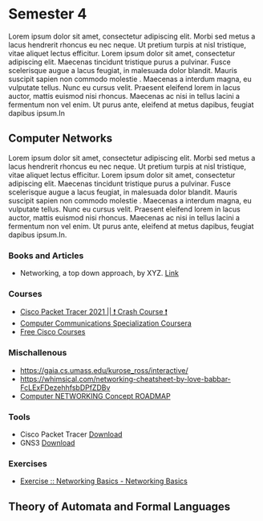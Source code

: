 # Semester 4
Lorem ipsum dolor sit amet, consectetur adipiscing elit.
 Morbi sed metus a lacus hendrerit rhoncus eu nec neque. Ut pretium turpis at nisl
  tristique, vitae aliquet lectus efficitur. Lorem ipsum dolor sit amet, consectetur 
  adipiscing elit. Maecenas tincidunt tristique purus a pulvinar. Fusce scelerisque augue 
  a lacus feugiat, in malesuada dolor blandit. Mauris suscipit sapien non commodo molestie
  . Maecenas a interdum magna, eu vulputate tellus. Nunc eu cursus velit. Praesent eleifend
   lorem in lacus auctor, mattis euismod nisi rhoncus. Maecenas ac nisi in tellus lacini
   a fermentum non vel enim. Ut purus ante, eleifend at metus dapibus, feugiat dapibus ipsum.In

## **Computer Networks**
Lorem ipsum dolor sit amet, consectetur adipiscing elit.
 Morbi sed metus a lacus hendrerit rhoncus eu nec neque. Ut pretium turpis at nisl
  tristique, vitae aliquet lectus efficitur. Lorem ipsum dolor sit amet, consectetur 
  adipiscing elit. Maecenas tincidunt tristique purus a pulvinar. Fusce scelerisque augue 
  a lacus feugiat, in malesuada dolor blandit. Mauris suscipit sapien non commodo molestie
  . Maecenas a interdum magna, eu vulputate tellus. Nunc eu cursus velit. Praesent eleifend
   lorem in lacus auctor, mattis euismod nisi rhoncus. Maecenas ac nisi in tellus lacini
   a fermentum non vel enim. Ut purus ante, eleifend at metus dapibus, feugiat dapibus ipsum.In.

### Books and Articles
   - Networking, a top down approach, by XYZ. [Link]()

### Courses
   * [Cisco Packet Tracer 2021 || ❗ Crash Course ❗](https://www.youtube.com/watch?v=ty0HMs48U1k)
   * [Computer Communications Specialization Coursera](https://www.coursera.org/specializations/computer-communications)
   * [Free Cisco Courses](https://www.cisco.com/c/m/en_sg/partners/cisco-networking-academy/index.html)

### Mischallenous
   * https://gaia.cs.umass.edu/kurose_ross/interactive/
   * https://whimsical.com/networking-cheatsheet-by-love-babbar-FcLExFDezehhfsbDPfZDBv
   * [Computer NETWORKING Concept ROADMAP](https://www.youtube.com/watch?v=oYeJoJXIP9Q)

### Tools

   - Cisco Packet Tracer [Download]()
   - GNS3 [Download]()

### Exercises
  - [Exercise :: Networking Basics - Networking Basics](https://www.indiabix.com/networking/networking-basics/)


## **Theory of Automata and Formal Languages**
